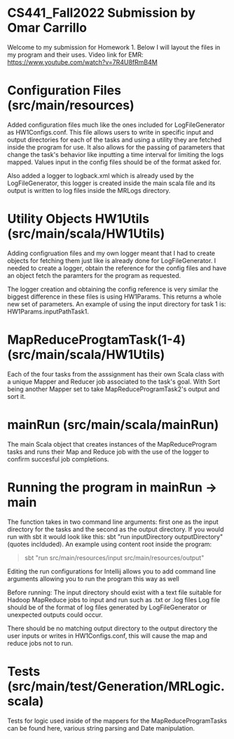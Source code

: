 # CS441_Fall2022 Submission by Omar Carrillo
Welcome to my submission for Homework 1. Below I will layout the files in my program and their uses. Video link for EMR: https://www.youtube.com/watch?v=7R4U8fRmB4M

# Configuration Files (src/main/resources) 
Added configuration files much like the ones included for LogFileGenerator as HW1Configs.conf. This file allows users to write in specific input and output directories for each of the tasks and using a utility they are fetched inside the program for use. It also allows for the passing of parameters that change the task's behavior like  inputting a time interval for limiting the logs mapped. Values input in the config files should be of the format asked for.

Also added a logger to logback.xml which is already used by the LogFileGenerator, this logger is created inside the main scala file and its output is written to log files inside the MRLogs directory.

# Utility Objects HW1Utils (src/main/scala/HW1Utils)
Adding configruation files and my own logger meant that I had to create objects for fetching them just like is already done for LogFileGenerator. I needed to create a logger, obtain the reference for the config files and have an object fetch the paramters for the program as requested. 

The logger creation and obtaining the config reference is very similar the biggest difference in these files is using HW1Params. This returns a whole new set of parameters. 
An example of using the input directory for task 1 is: HW1Params.inputPathTask1.

# MapReduceProgtamTask(1-4) (src/main/scala/HW1Utils)
Each of the four tasks from the asssignment has their own Scala class with a unique Mapper and Reducer job associated to the task's goal. With Sort being another Mapper set to take MapReduceProgramTask2's output and sort it. 

# mainRun (src/main/scala/mainRun)
The main Scala object that creates instances of the MapReduceProgram tasks and runs their Map and Reduce job with the use of the logger to confirm succesful job completions.

# Running the program in mainRun -> main
The function takes in two command line arguments: first one as the input directory for the tasks and the second as the output directory.
If you would run with sbt it would look like this: sbt "run inputDirectory outputDirectory" (quotes inclduded). An example using content root inside the program:
> sbt "run src/main/resources/input src/main/resources/output"

Editing the run configurations for Intellij allows you to add command line arguments allowing you to run the program this way as well

Before running:
The input directory should exist with a text file suitable for Hadoop MapReduce jobs to input and run such as .txt or .log files
Log file should be of the format of log files generated by LogFileGenerator or unexpected outputs could occur.

There should be no matching output directory to the output directory the user inputs or writes in HW1Configs.conf, this will cause the map and reduce jobs not to run.

# Tests (src/main/test/Generation/MRLogic.scala)
Tests for logic used inside of the mappers for the MapReduceProgramTasks can be found here, various string parsing and Date manipulation. 




